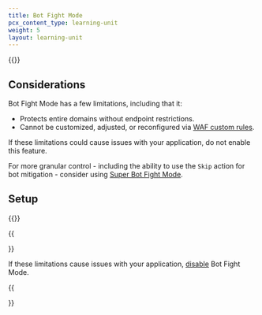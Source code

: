 ```yaml
---
title: Bot Fight Mode
pcx_content_type: learning-unit
weight: 5
layout: learning-unit
---
```


{{<render file="_bot-fight-mode-definition" productFolder="bots">}}

## Considerations

Bot Fight Mode has a few limitations, including that it:

- Protects entire domains without endpoint restrictions.
- Cannot be customized, adjusted, or reconfigured via [WAF custom rules](/learning-paths/modules/get-started/security-free/firewall-rules/).

If these limitations could cause issues with your application, do not enable this feature.

For more granular control - including the ability to use the `Skip` action for bot mitigation - consider using [Super Bot Fight Mode](/bots/get-started/pro/).

## Setup

{{<render file="_bot-fight-mode-enable" productFolder="bots">}}

{{<Aside type="warning">}}

If these limitations cause issues with your application, [disable](/bots/get-started/free/#disable-bot-fight-mode) Bot Fight Mode.

{{</Aside>}}
